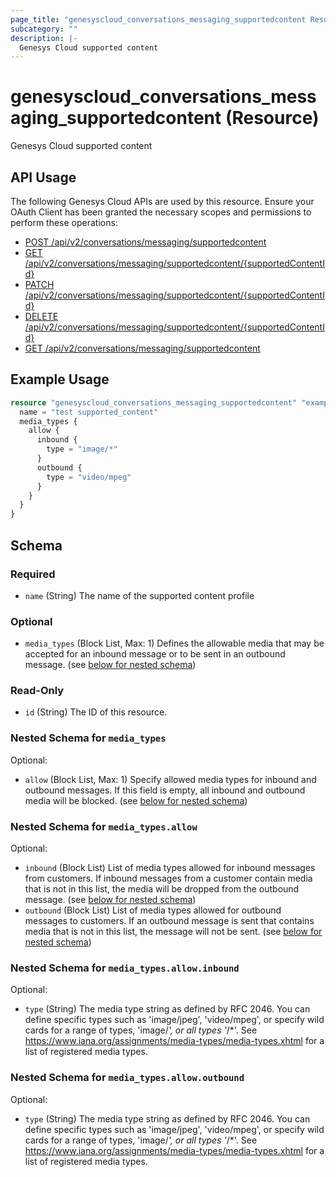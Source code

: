 ```yaml
---
page_title: "genesyscloud_conversations_messaging_supportedcontent Resource - terraform-provider-genesyscloud"
subcategory: ""
description: |-
  Genesys Cloud supported content
---
```

# genesyscloud_conversations_messaging_supportedcontent (Resource)

Genesys Cloud supported content

## API Usage
The following Genesys Cloud APIs are used by this resource. Ensure your OAuth Client has been granted the necessary scopes and permissions to perform these operations:

* [POST /api/v2/conversations/messaging/supportedcontent](https://developer.genesys.cloud/devapps/api-explorer#post-api-v2-conversations-messaging-supportedcontent)
* [GET /api/v2/conversations/messaging/supportedcontent/{supportedContentId}](https://developer.genesys.cloud/devapps/api-explorer#get-api-v2-conversations-messaging-supportedcontent--supportedContentId-)
* [PATCH /api/v2/conversations/messaging/supportedcontent/{supportedContentId}](https://developer.genesys.cloud/devapps/api-explorer#patch-api-v2-conversations-messaging-supportedcontent--supportedContentId-)
* [DELETE /api/v2/conversations/messaging/supportedcontent/{supportedContentId}](https://developer.genesys.cloud/devapps/api-explorer#delete-api-v2-conversations-messaging-supportedcontent--supportedContentId-)
* [GET /api/v2/conversations/messaging/supportedcontent](https://developer.genesys.cloud/devapps/api-explorer#get-api-v2-conversations-messaging-supportedcontent)



## Example Usage

```terraform
resource "genesyscloud_conversations_messaging_supportedcontent" "example_supported_content" {
  name = "test supported_content"
  media_types {
    allow {
      inbound {
        type = "image/*"
      }
      outbound {
        type = "video/mpeg"
      }
    }
  }
}
```

<!-- schema generated by tfplugindocs -->
## Schema

### Required

- `name` (String) The name of the supported content profile

### Optional

- `media_types` (Block List, Max: 1) Defines the allowable media that may be accepted for an inbound message or to be sent in an outbound message. (see [below for nested schema](#nestedblock--media_types))

### Read-Only

- `id` (String) The ID of this resource.

<a id="nestedblock--media_types"></a>
### Nested Schema for `media_types`

Optional:

- `allow` (Block List, Max: 1) Specify allowed media types for inbound and outbound messages. If this field is empty, all inbound and outbound media will be blocked. (see [below for nested schema](#nestedblock--media_types--allow))

<a id="nestedblock--media_types--allow"></a>
### Nested Schema for `media_types.allow`

Optional:

- `inbound` (Block List) List of media types allowed for inbound messages from customers. If inbound messages from a customer contain media that is not in this list, the media will be dropped from the outbound message. (see [below for nested schema](#nestedblock--media_types--allow--inbound))
- `outbound` (Block List) List of media types allowed for outbound messages to customers. If an outbound message is sent that contains media that is not in this list, the message will not be sent. (see [below for nested schema](#nestedblock--media_types--allow--outbound))

<a id="nestedblock--media_types--allow--inbound"></a>
### Nested Schema for `media_types.allow.inbound`

Optional:

- `type` (String) The media type string as defined by RFC 2046. You can define specific types such as 'image/jpeg', 'video/mpeg', or specify wild cards for a range of types, 'image/*', or all types '*/*'. See https://www.iana.org/assignments/media-types/media-types.xhtml for a list of registered media types.


<a id="nestedblock--media_types--allow--outbound"></a>
### Nested Schema for `media_types.allow.outbound`

Optional:

- `type` (String) The media type string as defined by RFC 2046. You can define specific types such as 'image/jpeg', 'video/mpeg', or specify wild cards for a range of types, 'image/*', or all types '*/*'. See https://www.iana.org/assignments/media-types/media-types.xhtml for a list of registered media types.

